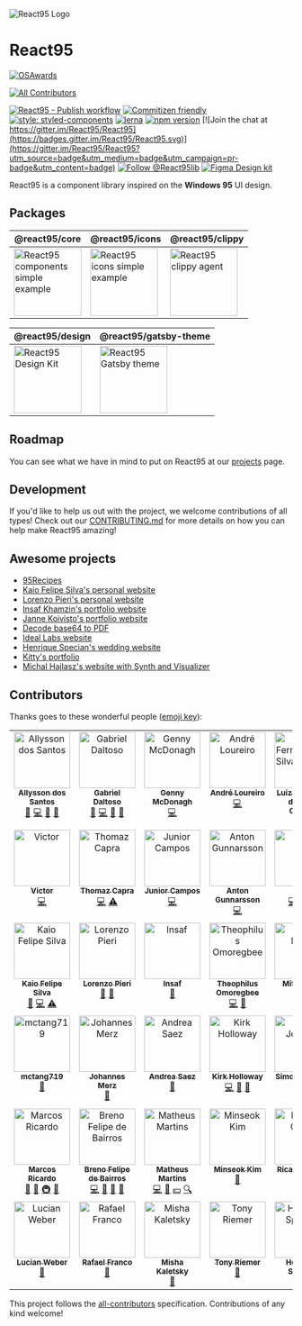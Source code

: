 ![React95 Logo](packages/design/logo/React95-clouds.png)

# React95

[![OSAwards](https://img.shields.io/badge/osawards-Fun%20side%20project%20of%20the%20year-brightgreen.svg)](https://twitter.com/ReactAmsterdam/status/1116707269956251648)

<!-- ALL-CONTRIBUTORS-BADGE:START - Do not remove or modify this section -->
[![All Contributors](https://img.shields.io/badge/all_contributors-42-orange.svg?style=flat-square)](#contributors)
<!-- ALL-CONTRIBUTORS-BADGE:END -->

[![React95 - Publish workflow](https://github.com/React95/React95/workflows/React95%20-%20Publish%20workflow/badge.svg)](https://github.com/React95/React95/actions)
[![Commitizen friendly](https://img.shields.io/badge/commitizen-friendly-brightgreen.svg)](http://commitizen.github.io/cz-cli/)
[![style: styled-components](https://img.shields.io/badge/style-%F0%9F%92%85%20styled--components-orange.svg?colorB=daa357&colorA=db748e)](https://github.com/styled-components/styled-components)
[![lerna](https://img.shields.io/badge/maintained%20with-lerna-cc00ff.svg)](https://lerna.js.org/)
[![npm version](https://badge.fury.io/js/%40react95%2Fcore.svg)](https://www.npmjs.com/package/@react95/core)
[![Join the chat at https://gitter.im/React95/React95](https://badges.gitter.im/React95/React95.svg)](https://gitter.im/React95/React95?utm_source=badge&utm_medium=badge&utm_campaign=pr-badge&utm_content=badge)
[![Follow @React95lib](https://img.shields.io/twitter/follow/React95lib)](https://twitter.com/intent/follow?screen_name=React95lib)
[![Figma Design kit](https://img.shields.io/badge/Figma-Design%20kit-blueviolet)](https://www.figma.com/file/2cbigNitjcruBDZT12ixIq/React95-Design-Kit)

React95 is a component library inspired on the **Windows 95** UI design.

## Packages

| @react95/core                                                                                                                                                                                                                                               | @react95/icons                                                                                                                                                                                                                                | @react95/clippy                                                                                                                                                                                                                 |
| ----------------------------------------------------------------------------------------------------------------------------------------------------------------------------------------------------------------------------------------------------------- | --------------------------------------------------------------------------------------------------------------------------------------------------------------------------------------------------------------------------------------------- | ------------------------------------------------------------------------------------------------------------------------------------------------------------------------------------------------------------------------------- |
| [<img height="120" alt="React95 components simple example" title="React95 components simple example" src="https://raw.githubusercontent.com/React95/React95/master/assets/components.png" />](https://github.com/React95/React95/tree/master/packages/core) | [<img height="120" alt="React95 icons simple example" title="React95 icons simple example" src="https://raw.githubusercontent.com/React95/React95/master/assets/icons.png" />](https://github.com/React95/React95/tree/master/packages/icons) | [<img height="120" alt="React95 clippy agent" title="React95 clippy agent" src="https://raw.githubusercontent.com/React95/React95/master/assets/clippy.gif" />](https://github.com/React95/React95/tree/master/packages/clippy) |

| @react95/design                                                                                                                                                                                                                | @react95/gatsby-theme                                                                                                                                                                                          |
| ------------------------------------------------------------------------------------------------------------------------------------------------------------------------------------------------------------------------------ | -------------------------------------------------------------------------------------------------------------------------------------------------------------------------------------------------------------- |
| [<img height="120" alt="React95 Design Kit" title="React95 Design Kit" src="https://raw.githubusercontent.com/React95/React95/master/assets/designkit.png" />](https://github.com/React95/React95/tree/master/packages/design) | [<img height="120" alt="React95 Gatsby theme" title="React95 Gatsby theme" src="https://raw.githubusercontent.com/React95/React95/master/assets/gatsby-theme.png" />](https://github.com/React95/gatsby-theme) |

## Roadmap

You can see what we have in mind to put on React95 at our [projects](https://github.com/React95/React95/projects) page.

## Development

If you'd like to help us out with the project, we welcome contributions of all types! Check out our [CONTRIBUTING.md](CONTRIBUTING.md) for more details on how you can help make React95 amazing!

## Awesome projects

- [95Recipes](https://github.com/ggdaltoso/95Recipes)
- [Kaio Felipe Silva's personal website](https://github.com/kaiofelipejs/kaiofelipejs.dev)
- [Lorenzo Pieri's personal website](https://github.com/LRNZ09/lrnz09.github.io)
- [Insaf Khamzin's portfolio website](https://github.com/InsafKhamzin/portfolio)
- [Janne Koivisto's portfolio website](https://janneilkka.com)
- [Decode base64 to PDF](https://base64.rafaelfranco.com/)
- [Ideal Labs website](https://github.com/ideal-lab5/website)
- [Henrique Specian's wedding website](https://github.com/henriquespecian/casamento-nextjs)
- [Kitty's portfolio](https://hawwokitty.github.io/my-portfolio/)
- [Michal Hajlasz's website with Synth and Visualizer](https://michalh.vercel.app/)

## Contributors

Thanks goes to these wonderful people ([emoji key](https://github.com/kentcdodds/all-contributors#emoji-key)):

<!-- ALL-CONTRIBUTORS-LIST:START - Do not remove or modify this section -->
<!-- prettier-ignore-start -->
<!-- markdownlint-disable -->
<table>
  <tbody>
    <tr>
      <td align="center" valign="top" width="14.28%"><a href="https://allysson.me/"><img src="https://avatars1.githubusercontent.com/u/13424727?v=4?s=100" width="100px;" alt="Allysson dos Santos"/><br /><sub><b>Allysson dos Santos</b></sub></a><br /><a href="https://github.com/React95/React95/commits?author=allyssonsantos" title="Documentation">📖</a> <a href="https://github.com/React95/React95/commits?author=allyssonsantos" title="Code">💻</a> <a href="#ideas-allyssonsantos" title="Ideas, Planning, & Feedback">🤔</a> <a href="https://github.com/React95/React95/pulls?q=is%3Apr+reviewed-by%3Aallyssonsantos" title="Reviewed Pull Requests">👀</a></td>
      <td align="center" valign="top" width="14.28%"><a href="https://github.com/ggdaltoso"><img src="https://avatars0.githubusercontent.com/u/6536985?v=4?s=100" width="100px;" alt="Gabriel Daltoso"/><br /><sub><b>Gabriel Daltoso</b></sub></a><br /><a href="https://github.com/React95/React95/commits?author=ggdaltoso" title="Documentation">📖</a> <a href="https://github.com/React95/React95/commits?author=ggdaltoso" title="Code">💻</a> <a href="#ideas-ggdaltoso" title="Ideas, Planning, & Feedback">🤔</a> <a href="https://github.com/React95/React95/pulls?q=is%3Apr+reviewed-by%3Aggdaltoso" title="Reviewed Pull Requests">👀</a></td>
      <td align="center" valign="top" width="14.28%"><a href="https://github.com/gennymcdonagh"><img src="https://avatars1.githubusercontent.com/u/25296442?v=4?s=100" width="100px;" alt="Genny McDonagh"/><br /><sub><b>Genny McDonagh</b></sub></a><br /><a href="https://github.com/React95/React95/commits?author=gennymcdonagh" title="Code">💻</a></td>
      <td align="center" valign="top" width="14.28%"><a href="https://github.com/andreloureiro"><img src="https://avatars0.githubusercontent.com/u/2106717?v=4?s=100" width="100px;" alt="André Loureiro"/><br /><sub><b>André Loureiro</b></sub></a><br /><a href="https://github.com/React95/React95/commits?author=andreloureiro" title="Code">💻</a></td>
      <td align="center" valign="top" width="14.28%"><a href="http://cieslak.dev"><img src="https://avatars0.githubusercontent.com/u/14146176?v=4?s=100" width="100px;" alt="Luiz Fernando da Silva Cieslak"/><br /><sub><b>Luiz Fernando da Silva Cieslak</b></sub></a><br /><a href="https://github.com/React95/React95/commits?author=luizcieslak" title="Documentation">📖</a> <a href="#ideas-luizcieslak" title="Ideas, Planning, & Feedback">🤔</a></td>
      <td align="center" valign="top" width="14.28%"><a href="https://github.com/lukehorvat"><img src="https://avatars2.githubusercontent.com/u/1034878?v=4?s=100" width="100px;" alt="Luke Horvat"/><br /><sub><b>Luke Horvat</b></sub></a><br /><a href="https://github.com/React95/React95/commits?author=lukehorvat" title="Documentation">📖</a></td>
      <td align="center" valign="top" width="14.28%"><a href="https://github.com/oddisland"><img src="https://avatars2.githubusercontent.com/u/20609161?v=4?s=100" width="100px;" alt="Blood Boy"/><br /><sub><b>Blood Boy</b></sub></a><br /><a href="https://github.com/React95/React95/commits?author=oddisland" title="Code">💻</a></td>
    </tr>
    <tr>
      <td align="center" valign="top" width="14.28%"><a href="https://twitter.com/HelloVictorWang"><img src="https://avatars3.githubusercontent.com/u/12963675?v=4?s=100" width="100px;" alt="Victor"/><br /><sub><b>Victor</b></sub></a><br /><a href="https://github.com/React95/React95/commits?author=beizhedenglong" title="Code">💻</a></td>
      <td align="center" valign="top" width="14.28%"><a href="https://stackoverflow.com/users/6061376/thomaz-capra?tab=profile"><img src="https://avatars2.githubusercontent.com/u/13137325?v=4?s=100" width="100px;" alt="Thomaz Capra"/><br /><sub><b>Thomaz Capra</b></sub></a><br /><a href="https://github.com/React95/React95/commits?author=thomazcapra" title="Code">💻</a> <a href="https://github.com/React95/React95/commits?author=thomazcapra" title="Tests">⚠️</a></td>
      <td align="center" valign="top" width="14.28%"><a href="https://github.com/accuvit"><img src="https://avatars0.githubusercontent.com/u/19792530?v=4?s=100" width="100px;" alt="Junior Campos"/><br /><sub><b>Junior Campos</b></sub></a><br /><a href="https://github.com/React95/React95/commits?author=accuvit" title="Code">💻</a></td>
      <td align="center" valign="top" width="14.28%"><a href="http://antongunnarsson.com"><img src="https://avatars2.githubusercontent.com/u/6201720?v=4?s=100" width="100px;" alt="Anton Gunnarsson"/><br /><sub><b>Anton Gunnarsson</b></sub></a><br /><a href="https://github.com/React95/React95/commits?author=anton-g" title="Code">💻</a></td>
      <td align="center" valign="top" width="14.28%"><a href="http://mikegsrv.ru"><img src="https://avatars1.githubusercontent.com/u/15021175?v=4?s=100" width="100px;" alt="Mike"/><br /><sub><b>Mike</b></sub></a><br /><a href="https://github.com/React95/React95/commits?author=mikegsrv" title="Code">💻</a> <a href="https://github.com/React95/React95/commits?author=mikegsrv" title="Tests">⚠️</a> <a href="https://github.com/React95/React95/issues?q=author%3Amikegsrv" title="Bug reports">🐛</a></td>
      <td align="center" valign="top" width="14.28%"><a href="https://twitter.com/drosenwasser"><img src="https://avatars2.githubusercontent.com/u/972891?v=4?s=100" width="100px;" alt="Daniel Rosenwasser"/><br /><sub><b>Daniel Rosenwasser</b></sub></a><br /><a href="https://github.com/React95/React95/issues?q=author%3ADanielRosenwasser" title="Bug reports">🐛</a> <a href="https://github.com/React95/React95/commits?author=DanielRosenwasser" title="Documentation">📖</a> <a href="https://github.com/React95/React95/commits?author=DanielRosenwasser" title="Code">💻</a> <a href="https://github.com/React95/React95/commits?author=DanielRosenwasser" title="Tests">⚠️</a></td>
      <td align="center" valign="top" width="14.28%"><a href="https://github.com/ddsilva"><img src="https://avatars1.githubusercontent.com/u/755101?v=4?s=100" width="100px;" alt="Daniel Silva"/><br /><sub><b>Daniel Silva</b></sub></a><br /><a href="https://github.com/React95/React95/commits?author=ddsilva" title="Tests">⚠️</a></td>
    </tr>
    <tr>
      <td align="center" valign="top" width="14.28%"><a href="http://kaiofelipejs.dev"><img src="https://avatars2.githubusercontent.com/u/41922744?v=4?s=100" width="100px;" alt="Kaio Felipe Silva"/><br /><sub><b>Kaio Felipe Silva</b></sub></a><br /><a href="https://github.com/React95/React95/commits?author=kaiofelipejs" title="Documentation">📖</a> <a href="https://github.com/React95/React95/commits?author=kaiofelipejs" title="Code">💻</a> <a href="https://github.com/React95/React95/commits?author=kaiofelipejs" title="Tests">⚠️</a></td>
      <td align="center" valign="top" width="14.28%"><a href="https://github.com/LRNZ09"><img src="https://avatars2.githubusercontent.com/u/13508373?v=4?s=100" width="100px;" alt="Lorenzo Pieri"/><br /><sub><b>Lorenzo Pieri</b></sub></a><br /><a href="https://github.com/React95/React95/commits?author=LRNZ09" title="Documentation">📖</a> <a href="#question-LRNZ09" title="Answering Questions">💬</a></td>
      <td align="center" valign="top" width="14.28%"><a href="http://insafkhamzin.com"><img src="https://avatars3.githubusercontent.com/u/27154217?v=4?s=100" width="100px;" alt="Insaf"/><br /><sub><b>Insaf</b></sub></a><br /><a href="https://github.com/React95/React95/commits?author=InsafKhamzin" title="Documentation">📖</a></td>
      <td align="center" valign="top" width="14.28%"><a href="https://theoomoregbee.me"><img src="https://avatars3.githubusercontent.com/u/10440327?v=4?s=100" width="100px;" alt="Theophilus Omoregbee"/><br /><sub><b>Theophilus Omoregbee</b></sub></a><br /><a href="https://github.com/React95/React95/commits?author=theoomoregbee" title="Code">💻</a> <a href="https://github.com/React95/React95/issues?q=author%3Atheoomoregbee" title="Bug reports">🐛</a></td>
      <td align="center" valign="top" width="14.28%"><a href="https://github.com/belakm"><img src="https://avatars2.githubusercontent.com/u/13392444?v=4?s=100" width="100px;" alt="Mitja Belak"/><br /><sub><b>Mitja Belak</b></sub></a><br /><a href="https://github.com/React95/React95/issues?q=author%3Abelakm" title="Bug reports">🐛</a> <a href="https://github.com/React95/React95/commits?author=belakm" title="Code">💻</a></td>
      <td align="center" valign="top" width="14.28%"><a href="http://janneilkka.com"><img src="https://avatars3.githubusercontent.com/u/49063172?v=4?s=100" width="100px;" alt="janneilkka"/><br /><sub><b>janneilkka</b></sub></a><br /><a href="#design-janneilkka" title="Design">🎨</a> <a href="#ideas-janneilkka" title="Ideas, Planning, & Feedback">🤔</a></td>
      <td align="center" valign="top" width="14.28%"><a href="http://tominasweb.com"><img src="https://avatars1.githubusercontent.com/u/32068891?v=4?s=100" width="100px;" alt="Tomas Nasjleti"/><br /><sub><b>Tomas Nasjleti</b></sub></a><br /><a href="https://github.com/React95/React95/commits?author=TomAndril" title="Documentation">📖</a></td>
    </tr>
    <tr>
      <td align="center" valign="top" width="14.28%"><a href="https://github.com/mctang719"><img src="https://avatars0.githubusercontent.com/u/17521191?v=4?s=100" width="100px;" alt="mctang719"/><br /><sub><b>mctang719</b></sub></a><br /><a href="https://github.com/React95/React95/issues?q=author%3Amctang719" title="Bug reports">🐛</a></td>
      <td align="center" valign="top" width="14.28%"><a href="https://github.com/JohannesMerz"><img src="https://avatars.githubusercontent.com/u/11529353?v=4?s=100" width="100px;" alt="Johannes Merz"/><br /><sub><b>Johannes Merz</b></sub></a><br /><a href="https://github.com/React95/React95/issues?q=author%3AJohannesMerz" title="Bug reports">🐛</a></td>
      <td align="center" valign="top" width="14.28%"><a href="https://github.com/sparky-raccoon"><img src="https://avatars.githubusercontent.com/u/16033537?v=4?s=100" width="100px;" alt="Andrea Saez"/><br /><sub><b>Andrea Saez</b></sub></a><br /><a href="https://github.com/React95/React95/issues?q=author%3Asparky-raccoon" title="Bug reports">🐛</a></td>
      <td align="center" valign="top" width="14.28%"><a href="https://github.com/kirkobyte"><img src="https://avatars.githubusercontent.com/u/6798667?v=4?s=100" width="100px;" alt="Kirk Holloway"/><br /><sub><b>Kirk Holloway</b></sub></a><br /><a href="https://github.com/React95/React95/commits?author=kirkobyte" title="Code">💻</a> <a href="https://github.com/React95/React95/commits?author=kirkobyte" title="Documentation">📖</a> <a href="#ideas-kirkobyte" title="Ideas, Planning, & Feedback">🤔</a></td>
      <td align="center" valign="top" width="14.28%"><a href="https://www.bojagi.io"><img src="https://avatars.githubusercontent.com/u/1235818?v=4?s=100" width="100px;" alt="Simon Jentsch"/><br /><sub><b>Simon Jentsch</b></sub></a><br /><a href="#infra-tchock" title="Infrastructure (Hosting, Build-Tools, etc)">🚇</a></td>
      <td align="center" valign="top" width="14.28%"><a href="https://sime.net.au/"><img src="https://avatars.githubusercontent.com/u/216917?v=4?s=100" width="100px;" alt="Simon Males"/><br /><sub><b>Simon Males</b></sub></a><br /><a href="#infra-sime" title="Infrastructure (Hosting, Build-Tools, etc)">🚇</a></td>
      <td align="center" valign="top" width="14.28%"><a href="https://kembreyfarquhar.com"><img src="https://avatars.githubusercontent.com/u/47987809?v=4?s=100" width="100px;" alt="Katie Embrey-Farquhar"/><br /><sub><b>Katie Embrey-Farquhar</b></sub></a><br /><a href="https://github.com/React95/React95/commits?author=kembreyfarquhar" title="Code">💻</a> <a href="https://github.com/React95/React95/issues?q=author%3Akembreyfarquhar" title="Bug reports">🐛</a></td>
    </tr>
    <tr>
      <td align="center" valign="top" width="14.28%"><a href="https://www.linkedin.com/in/marcosricardo0101/"><img src="https://avatars.githubusercontent.com/u/27781419?v=4?s=100" width="100px;" alt="Marcos Ricardo"/><br /><sub><b>Marcos Ricardo</b></sub></a><br /><a href="https://github.com/React95/React95/commits?author=mavericardo" title="Documentation">📖</a> <a href="https://github.com/React95/React95/issues?q=author%3Amavericardo" title="Bug reports">🐛</a> <a href="#infra-mavericardo" title="Infrastructure (Hosting, Build-Tools, etc)">🚇</a> <a href="#maintenance-mavericardo" title="Maintenance">🚧</a></td>
      <td align="center" valign="top" width="14.28%"><a href="https://github.com/felipsbreno"><img src="https://avatars.githubusercontent.com/u/50807243?v=4?s=100" width="100px;" alt="Breno Felipe de Bairros"/><br /><sub><b>Breno Felipe de Bairros</b></sub></a><br /><a href="https://github.com/React95/React95/commits?author=felipsbreno" title="Code">💻</a> <a href="#ideas-felipsbreno" title="Ideas, Planning, & Feedback">🤔</a> <a href="#question-felipsbreno" title="Answering Questions">💬</a> <a href="https://github.com/React95/React95/commits?author=felipsbreno" title="Documentation">📖</a></td>
      <td align="center" valign="top" width="14.28%"><a href="https://mmartins.vercel.app/"><img src="https://avatars.githubusercontent.com/u/46993493?v=4?s=100" width="100px;" alt="Matheus Martins"/><br /><sub><b>Matheus Martins</b></sub></a><br /><a href="https://github.com/React95/React95/commits?author=mmartinsolliv" title="Code">💻</a> <a href="#ideas-mmartinsolliv" title="Ideas, Planning, & Feedback">🤔</a> <a href="#financial-mmartinsolliv" title="Financial">💵</a> <a href="#fundingFinding-mmartinsolliv" title="Funding Finding">🔍</a></td>
      <td align="center" valign="top" width="14.28%"><a href="https://github.com/cybaj"><img src="https://avatars.githubusercontent.com/u/11937687?v=4?s=100" width="100px;" alt="Minseok Kim"/><br /><sub><b>Minseok Kim</b></sub></a><br /><a href="https://github.com/React95/React95/commits?author=cybaj" title="Documentation">📖</a></td>
      <td align="center" valign="top" width="14.28%"><a href="https://github.com/Mrpanquecas"><img src="https://avatars.githubusercontent.com/u/10724552?v=4?s=100" width="100px;" alt="Ricardo Costa"/><br /><sub><b>Ricardo Costa</b></sub></a><br /><a href="https://github.com/React95/React95/issues?q=author%3AMrpanquecas" title="Bug reports">🐛</a></td>
      <td align="center" valign="top" width="14.28%"><a href="https://github.com/ezzcodeezzlife"><img src="https://avatars.githubusercontent.com/u/64021988?v=4?s=100" width="100px;" alt="fabi.s"/><br /><sub><b>fabi.s</b></sub></a><br /><a href="https://github.com/React95/React95/commits?author=ezzcodeezzlife" title="Documentation">📖</a></td>
      <td align="center" valign="top" width="14.28%"><a href="https://joshuaghali.com"><img src="https://avatars.githubusercontent.com/u/11557261?v=4?s=100" width="100px;" alt="Joshua Ghali"/><br /><sub><b>Joshua Ghali</b></sub></a><br /><a href="https://github.com/React95/React95/issues?q=author%3Ajjghali" title="Bug reports">🐛</a></td>
    </tr>
    <tr>
      <td align="center" valign="top" width="14.28%"><a href="https://weber.xyz"><img src="https://avatars.githubusercontent.com/u/7360204?v=4?s=100" width="100px;" alt="Lucian Weber"/><br /><sub><b>Lucian Weber</b></sub></a><br /><a href="https://github.com/React95/React95/issues?q=author%3Alucianweber" title="Bug reports">🐛</a></td>
      <td align="center" valign="top" width="14.28%"><a href="https://rafaelfranco.com"><img src="https://avatars.githubusercontent.com/u/19496473?v=4?s=100" width="100px;" alt="Rafael Franco"/><br /><sub><b>Rafael Franco</b></sub></a><br /><a href="https://github.com/React95/React95/issues?q=author%3Arfoel" title="Bug reports">🐛</a></td>
      <td align="center" valign="top" width="14.28%"><a href="https://github.com/mmkal"><img src="https://avatars.githubusercontent.com/u/15040698?v=4?s=100" width="100px;" alt="Misha Kaletsky"/><br /><sub><b>Misha Kaletsky</b></sub></a><br /><a href="https://github.com/React95/React95/issues?q=author%3Ammkal" title="Bug reports">🐛</a></td>
      <td align="center" valign="top" width="14.28%"><a href="https://github.com/driemworks"><img src="https://avatars.githubusercontent.com/u/17711620?v=4?s=100" width="100px;" alt="Tony Riemer"/><br /><sub><b>Tony Riemer</b></sub></a><br /><a href="https://github.com/React95/React95/commits?author=driemworks" title="Documentation">📖</a></td>
      <td align="center" valign="top" width="14.28%"><a href="https://github.com/henriquespecian"><img src="https://avatars.githubusercontent.com/u/27703331?v=4?s=100" width="100px;" alt="Henrique Specian"/><br /><sub><b>Henrique Specian</b></sub></a><br /><a href="https://github.com/React95/React95/commits?author=henriquespecian" title="Documentation">📖</a></td>
      <td align="center" valign="top" width="14.28%"><a href="https://github.com/izwb003"><img src="https://avatars.githubusercontent.com/u/29999036?v=4?s=100" width="100px;" alt="Steven Song"/><br /><sub><b>Steven Song</b></sub></a><br /><a href="https://github.com/React95/React95/commits?author=izwb003" title="Documentation">📖</a></td>
      <td align="center" valign="top" width="14.28%"><a href="https://github.com/hawwokitty"><img src="https://avatars.githubusercontent.com/u/157686600?v=4?s=100" width="100px;" alt="Kitty"/><br /><sub><b>Kitty</b></sub></a><br /><a href="https://github.com/React95/React95/issues?q=author%3Ahawwokitty" title="Bug reports">🐛</a> <a href="#ideas-hawwokitty" title="Ideas, Planning, & Feedback">🤔</a> <a href="https://github.com/React95/React95/commits?author=hawwokitty" title="Documentation">📖</a> <a href="https://github.com/React95/React95/commits?author=hawwokitty" title="Code">💻</a></td>
    </tr>
  </tbody>
</table>

<!-- markdownlint-restore -->
<!-- prettier-ignore-end -->

<!-- ALL-CONTRIBUTORS-LIST:END -->

This project follows the [all-contributors](https://github.com/kentcdodds/all-contributors) specification. Contributions of any kind welcome!
